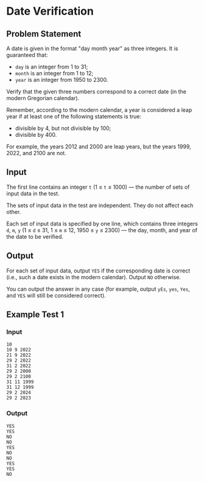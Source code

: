 # Date Verification

## Problem Statement

A date is given in the format "day month year" as three integers. It is guaranteed that:

- `day` is an integer from 1 to 31;
- `month` is an integer from 1 to 12;
- `year` is an integer from 1950 to 2300.

Verify that the given three numbers correspond to a correct date (in the modern Gregorian calendar).

Remember, according to the modern calendar, a year is considered a leap year if at least one of the following statements is true:

- divisible by 4, but not divisible by 100;
- divisible by 400.

For example, the years 2012 and 2000 are leap years, but the years 1999, 2022, and 2100 are not.


## Input
The first line contains an integer `t` (1 ≤ `t` ≤ 1000) — the number of sets of input data in the test.

The sets of input data in the test are independent. They do not affect each other.

Each set of input data is specified by one line, which contains three integers `d`, `m`, `y` (1 ≤ `d` ≤ 31, 1 ≤ `m` ≤ 12, 1950 ≤ `y` ≤ 2300) — the day, month, and year of the date to be verified.
## Output
For each set of input data, output `YES` if the corresponding date is correct (i.e., such a date exists in the modern calendar). Output `NO` otherwise.

You can output the answer in any case (for example, output `yEs`, `yes`, `Yes`, and `YES` will still be considered correct).
## Example Test 1

### Input
```
10
10 9 2022
21 9 2022
29 2 2022
31 2 2022
29 2 2000
29 2 2100
31 11 1999
31 12 1999
29 2 2024
29 2 2023
```

### Output
```
YES
YES
NO
NO
YES
NO
NO
YES
YES
NO

```
